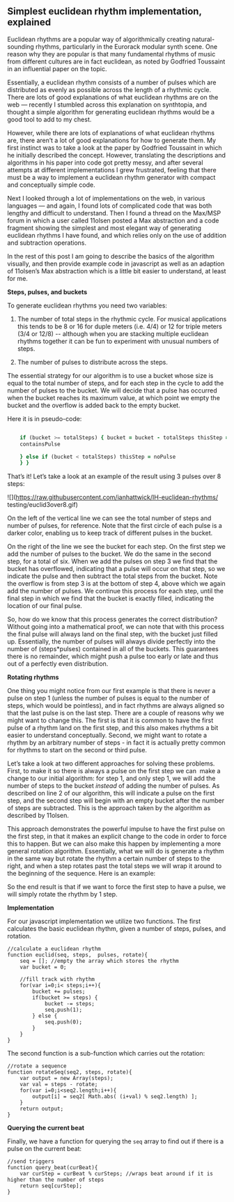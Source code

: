 <h2>Simplest euclidean rhythm implementation, explained</h2>

Euclidean rhythms are a popular way of algorithmically creating
natural-sounding rhythms, particularly in the Eurorack modular synth
scene. One reason why they are popular is that many fundamental rhythms
of music from different cultures are in fact euclidean, as noted by
Godfried Toussaint in an influential paper on the topic.

Essentially, a euclidean rhythm consists of a number of pulses which are
distributed as evenly as possible across the length of a rhythmic cycle.
There are lots of good explanations of what euclidean rhythms are on the
web — recently I stumbled across this explanation on synthtopia, and
thought a simple algorithm for generating euclidean rhythms would be a
good tool to add to my chest.

However, while there are lots of explanations of what euclidean rhythms
are, there aren’t a lot of good explanations for how to generate them.
My first instinct was to take a look at the paper by Godfried Toussaint
in which he initially described the concept. However, translating the
descriptions and algorithms in his paper into code got pretty messy, and
after several attempts at different implementations I grew frustrated,
feeling that there must be a way to implement a euclidean rhythm
generator with compact and conceptually simple code.

Next I looked through a lot of implementations on the web, in various
languages — and again, I found lots of complicated code that was both
lengthy and difficult to understand. Then I found a thread on the
Max/MSP forum in which a user called 11olsen posted a Max abstraction
and a code fragment showing the simplest and most elegant way of
generating euclidean rhythms I have found, and which relies only on the
use of addition and subtraction operations.

In the rest of this post I am going to describe the basics of the
algorithm visually, and then provide example code in javascript as well
as an adaption of 11olsen’s Max abstraction which is a little bit easier
to understand, at least for me.

<b>Steps, pulses, and buckets</b>

To generate euclidean rhythms you need two variables:

1) The number of total steps in the rhythmic cycle. For musical
applications this tends to be 8 or 16 for duple meters (i.e. 4/4) or 12
for triple meters (3/4 or 12/8) -- although when you are stacking
multiple euclidean rhythms together it can be fun to experiment with
unusual numbers of steps.

2) The number of pulses to distribute across the steps.

The essential strategy for our algorithm is to use a bucket whose size
is equal to the total number of steps, and for each step in the cycle to
add the number of pulses to the bucket. We will decide that a pulse has
occurred when the bucket reaches its maximum value, at which point we
empty the bucket and the overflow is added back to the empty bucket.

Here it is in pseudo-code:

``` for (each step) { bucket = bucket + numberOfPulses

	if (bucket >= totalSteps) { bucket = bucket - totalSteps thisStep =
	containsPulse

	} else if (bucket < totalSteps) thisStep = noPulse
	} }
```

That’s it! Let’s take a look at an example of the result using 3 pulses
over 8 steps:

![](https://raw.githubusercontent.com/ianhattwick/IH-euclidean-rhythms/
testing/euclid3over8.gif)

On the left of the vertical line we can see the total number of steps
and number of pulses, for reference. Note that the first circle of each
pulse is a darker color, enabling us to keep track of different pulses
in the bucket.

On the right of the line we see the bucket for each step. On the first
step we add the number of pulses to the bucket. We do the same in the
second step, for a total of six. When we add the pulses on step 3 we
find that the bucket has overflowed, indicating that a pulse will occur
on that step, so we indicate the pulse and then subtract the total steps
from the bucket. Note the overflow is from step 3 is at the bottom of
step 4, above which we again add the number of pulses. We continue this
process for each step, until the final step in which we find that the
bucket is exactly filled, indicating the location of our final pulse.
 
So, how do we know that this process generates the correct distribution?
Without going into a mathematical proof, we can note that with this
process the final pulse will always land on the final step, with the
bucket just filled up. Essentially, the number of pulses will always
divide perfectly into the number of (steps*pulses) contained in all of
the buckets. This guarantees there is no remainder, which might push a
pulse too early or late and thus out of a perfectly even distribution.

<b>Rotating rhythms</b>

One thing you might notice from our first example is that there is never
a pulse on step 1 (unless the number of pulses is equal to the number of
steps, which would be pointless), and in fact rhythms are always aligned
so that the last pulse is on the last step. There are a couple of
reasons why we might want to change this. The first is that it is common
to have the first pulse of a rhythm land on the first step, and this
also makes rhythms a bit easier to understand conceptually. Second, we
might want to rotate a rhythm by an arbitrary number of steps - in fact
it is actually pretty common for rhythms to start on the second or third
pulse.

Let’s take a look at two different approaches for solving these
problems. First, to make it so there is always a pulse on the first step
we can  make a change to our initial algorithm: for step 1, and only
step 1, we will add the number of steps to the bucket <i>instead</i> of
adding the number of pulses. As described on line 2 of our algorithm,
this will indicate a pulse on the first step, and the second step will
begin with an empty bucket after the number of steps are subtracted.
This is the approach taken by the algorithm as described by 11olsen.

This approach demonstrates the powerful impulse to have the first pulse
on the first step, in that it makes an explicit change to the code in
order to force this to happen. But we can also make this happen by
implementing a more general rotation algorithm. Essentially, what we
will do is generate a rhythm in the same way but rotate the rhythm a
certain number of steps to the right, and when a step rotates past the
total steps we will wrap it around to the beginning of the sequence.
Here is an example:

So the end result is that if we want to force the first step to have a
pulse, we will simply rotate the rhythm by 1 step.

<b>Implementation</b>

For our javascript implementation we utilize two functions. The first calculates the basic euclidean rhythm, given a number of steps, pulses, and rotation.

```
//calculate a euclidean rhythm
function euclid(seq, steps,  pulses, rotate){
	seq = []; //empty the array which stores the rhythm
	var bucket = 0;
	
	//fill track with rhythm
	for(var i=0;i< steps;i++){
		bucket += pulses;
		if(bucket >= steps) {
			bucket -= steps;
			seq.push(1);
		} else {
			seq.push(0);
		}
 	}
}
```

The second function is a sub-function which carries out the rotation:

```
//rotate a sequence
function rotateSeq(seq2, steps, rotate){
	var output = new Array(steps);
	var val = steps - rotate;
	for(var i=0;i<seq2.length;i++){
		output[i] = seq2[ Math.abs( (i+val) % seq2.length) ];
	}
	return output;
}
```

<b>Querying the current beat</b>

Finally, we have a function for querying the ```seq``` array to find out if there is a pulse on the current beat:

```
//send triggers
function query_beat(curBeat){
	var curStep = curBeat % curSteps; //wraps beat around if it is higher than the number of steps
	return seq[curStep];
}
```

